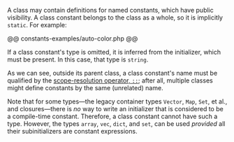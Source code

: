 A class may contain definitions for named constants, which have public visibility.  A class constant belongs to the class
as a whole, so it is implicitly `static`.  For example:

@@ constants-examples/auto-color.php @@

If a class constant's type is omitted, it is inferred from the initializer, which must be present. In this case, that type is `string`.

As we can see, outside its parent class, a class constant's name must be qualified by the
[scope-resolution operator, `::`](../expressions-and-operators/scope-resolution.md); after all, multiple classes might define
constants by the same (unrelated) name.

Note that for some types&mdash;the legacy container types `Vector`, `Map`, `Set`, et al., and closures&mdash;there is *no* way to write an initializer that
is considered to be a compile-time constant. Therefore, a class constant cannot have such a type. However, the types `array`, `vec`, `dict`, and
`set`, can be used *provided* all their subinitializers are constant expressions.

